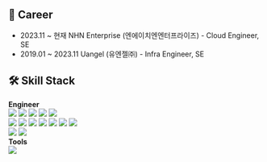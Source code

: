 ## 🏢 Career
- 2023.11 ~ 현재     NHN Enterprise (엔에이치엔엔터프라이즈) - Cloud Engineer, SE
- 2019.01 ~ 2023.11 Uangel         (유엔젤㈜)           - Infra Engineer, SE

## 🛠️ Skill Stack
**Engineer**<br>
<img src="https://img.shields.io/badge/Linux-FCC624?style=flat-square&logo=linux&logoColor=white"/> <img src="https://img.shields.io/badge/Bash-4EAA25?style=flat-square&logo=gnubash&logoColor=white"/> <img src="https://img.shields.io/badge/Python-3776AB?style=flat-square&logo=python&logoColor=white"/> <img src="https://img.shields.io/badge/Ansible-EE0000?style=flat-square&logo=ansible&logoColor=white"/> <img src="https://img.shields.io/badge/Terraform-844FBA?style=flat-square&logo=terraform&logoColor=white"/>
<br>
<img src="https://img.shields.io/badge/Openstack-ED1944?style=flat-square&logo=openstack&logoColor=white"/> <img src="https://img.shields.io/badge/Docker-2496ED?style=flat-square&logo=docker&logoColor=white"/> <img src="https://img.shields.io/badge/Kubernetes-326CE5?style=flat-square&logo=kubernetes&logoColor=white"/> <img src="https://img.shields.io/badge/MySQL-4479A1?style=flat-square&logo=mysql&logoColor=white"/> <img src="https://img.shields.io/badge/MariaDB-003545?style=flat-square&logo=mariadb&logoColor=white"/>
<img src="https://img.shields.io/badge/Grafna-F46800?style=flat-square&logo=grafana&logoColor=white"/> <img src="https://img.shields.io/badge/ELK-005571?style=flat-square&logo=elasticstack&logoColor=white"/>
<br>
<img src="https://img.shields.io/badge/Cisco-1BA0D7?style=flat-square&logo=cisco&logoColor=white"/> <img src="https://img.shields.io/badge/Fortinet-EE3124?style=flat-square&logo=fortinet&logoColor=white"/> 
<br>
**Tools**<br>
<img src="https://img.shields.io/badge/GitLab-FC6D26?style=flat-square&logo=gitlab&logoColor=white"/>


